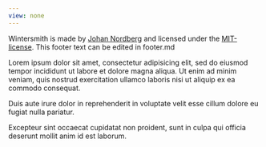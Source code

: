 ```yaml
---
view: none
---
```


Wintersmith is made by [Johan Nordberg][1] and licensed under the [MIT-license][2].
This footer text can be edited in footer.md

Lorem ipsum dolor sit amet, consectetur adipisicing elit, sed do eiusmod
tempor incididunt ut labore et dolore magna aliqua. Ut enim ad minim veniam,
quis nostrud exercitation ullamco laboris nisi ut aliquip ex ea commodo
consequat.

Duis aute irure dolor in reprehenderit in voluptate velit esse cillum
dolore eu fugiat nulla pariatur.

Excepteur sint occaecat cupidatat non proident, sunt in culpa qui officia
deserunt mollit anim id est laborum.


[1]: http://johan-nordberg.com
[2]: http://opensource.org/licenses/MIT

